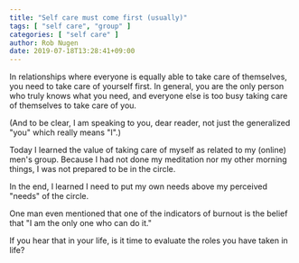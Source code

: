```yaml
---
title: "Self care must come first (usually)"
tags: [ "self care", "group" ]
categories: [ "self care" ]
author: Rob Nugen
date: 2019-07-18T13:28:41+09:00
---
```


In relationships where everyone is equally able to take care of
themselves, you need to take care of yourself first.  In general, you
are the only person who truly knows what you need, and everyone else
is too busy taking care of themselves to take care of you.

(And to be clear, I am speaking to you, dear reader, not just the
generalized "you" which really means "I".)

Today I learned the value of taking care of myself as related to my
(online) men's group.  Because I had not done my meditation nor my
other morning things, I was not prepared to be in the circle.

In the end, I learned I need to put my own needs above my perceived
"needs" of the circle.

One man even mentioned that one of the indicators of burnout is the
belief that "I am the only one who can do it."

If you hear that in your life, is it time to evaluate the roles you
have taken in life?
